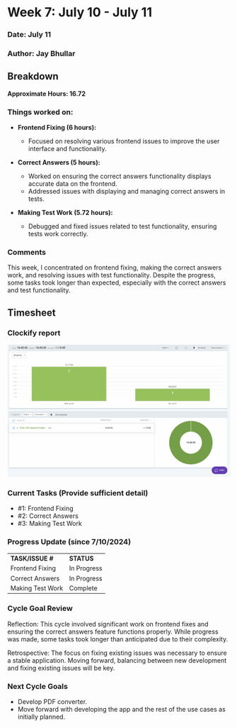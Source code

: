 # Week 7: July 10 - July 11

### Date: July 11
### Author: Jay Bhullar

## Breakdown

**Approximate Hours: 16.72**

### Things worked on: ###

- **Frontend Fixing (6 hours):**
  - Focused on resolving various frontend issues to improve the user interface and functionality.

- **Correct Answers (5 hours):**
  - Worked on ensuring the correct answers functionality displays accurate data on the frontend.
  - Addressed issues with displaying and managing correct answers in tests.

- **Making Test Work (5.72 hours):**
  - Debugged and fixed issues related to test functionality, ensuring tests work correctly.

### Comments ###

This week, I concentrated on frontend fixing, making the correct answers work, and resolving issues with test functionality. Despite the progress, some tasks took longer than expected, especially with the correct answers and test functionality.

## Timesheet

### Clockify report
![Clockify report](./screenshots/TimesheetJuly11.png)

### Current Tasks (Provide sufficient detail)
  * #1: Frontend Fixing
  * #2: Correct Answers
  * #3: Making Test Work

### Progress Update (since 7/10/2024) 
<table>
    <tr>
        <td><strong>TASK/ISSUE #</strong>
        </td>
        <td><strong>STATUS</strong>
        </td>
    </tr>
    <tr>
        <!-- Task/Issue # -->
        <td>Frontend Fixing
        </td>
        <!-- Status -->
        <td>In Progress
        </td>
    </tr>
    <tr>
        <!-- Task/Issue # -->
        <td>Correct Answers
        </td>
        <!-- Status -->
        <td>In Progress
        </td>
    </tr>
    <tr>
        <!-- Task/Issue # -->
        <td>Making Test Work
        </td>
        <!-- Status -->
        <td>Complete
        </td>
    </tr>
</table>

### Cycle Goal Review 
Reflection: This cycle involved significant work on frontend fixes and ensuring the correct answers feature functions properly. While progress was made, some tasks took longer than anticipated due to their complexity.

Retrospective: The focus on fixing existing issues was necessary to ensure a stable application. Moving forward, balancing between new development and fixing existing issues will be key.

### Next Cycle Goals
  * Develop PDF converter.
  * Move forward with developing the app and the rest of the use cases as initially planned.
